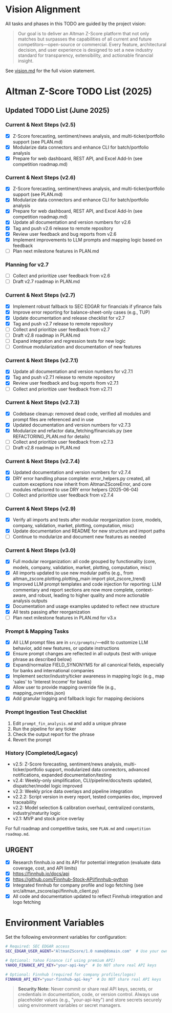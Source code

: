 # Vision Alignment

All tasks and phases in this TODO are guided by the project vision:

> Our goal is to deliver an Altman Z-Score platform that not only matches but surpasses the capabilities of all current and future competitors—open-source or commercial. Every feature, architectural decision, and user experience is designed to set a new industry standard for transparency, extensibility, and actionable financial insight.

See [vision.md](./vision.md) for the full vision statement.

# Altman Z-Score TODO List (2025)

## Updated TODO List (June 2025)

### Current & Next Steps (v2.5)
- [x] Z-Score forecasting, sentiment/news analysis, and multi-ticker/portfolio support (see PLAN.md)
- [x] Modularize data connectors and enhance CLI for batch/portfolio analysis
- [x] Prepare for web dashboard, REST API, and Excel Add-In (see competition roadmap.md)

### Current & Next Steps (v2.6)
- [x] Z-Score forecasting, sentiment/news analysis, and multi-ticker/portfolio support (see PLAN.md)
- [x] Modularize data connectors and enhance CLI for batch/portfolio analysis
- [x] Prepare for web dashboard, REST API, and Excel Add-In (see competition roadmap.md)
- [x] Update all documentation and version numbers for v2.6
- [x] Tag and push v2.6 release to remote repository
- [x] Review user feedback and bug reports from v2.6
- [x] Implement improvements to LLM prompts and mapping logic based on feedback
- [ ] Plan next milestone features in PLAN.md

### Planning for v2.7
- [ ] Collect and prioritize user feedback from v2.6
- [ ] Draft v2.7 roadmap in PLAN.md

### Current & Next Steps (v2.7)
- [x] Implement robust fallback to SEC EDGAR for financials if yfinance fails
- [x] Improve error reporting for balance-sheet-only cases (e.g., TUP)
- [x] Update documentation and release checklist for v2.7
- [x] Tag and push v2.7 release to remote repository
- [ ] Collect and prioritize user feedback from v2.7
- [ ] Draft v2.8 roadmap in PLAN.md
- [ ] Expand integration and regression tests for new logic
- [ ] Continue modularization and documentation of new features

### Current & Next Steps (v2.7.1)
- [x] Update all documentation and version numbers for v2.7.1
- [x] Tag and push v2.7.1 release to remote repository
- [x] Review user feedback and bug reports from v2.7.1
- [ ] Collect and prioritize user feedback from v2.7.1

### Current & Next Steps (v2.7.3)
- [x] Codebase cleanup: removed dead code, verified all modules and prompt files are referenced and in use
- [x] Updated documentation and version numbers for v2.7.3
- [x] Modularize and refactor data_fetching/financials.py (see REFACTORING_PLAN.md for details)
- [ ] Collect and prioritize user feedback from v2.7.3
- [ ] Draft v2.8 roadmap in PLAN.md

### Current & Next Steps (v2.7.4)
- [x] Updated documentation and version numbers for v2.7.4
- [x] DRY error handling phase complete: error_helpers.py created, all custom exceptions now inherit from AltmanZScoreError, and core modules refactored to use DRY error helpers (2025-06-04)
- [ ] Collect and prioritize user feedback from v2.7.4

### Current & Next Steps (v2.9)
- [x] Verify all imports and tests after modular reorganization (core, models, company, validation, market, plotting, computation, misc)
- [x] Update documentation and README for new structure and import paths
- [ ] Continue to modularize and document new features as needed

### Current & Next Steps (v3.0)
- [x] Full modular reorganization: all code grouped by functionality (core, models, company, validation, market, plotting, computation, misc)
- [x] All imports updated to use new modular paths (e.g., from altman_zscore.plotting.plotting_main import plot_zscore_trend)
- [x] Improved LLM prompt templates and code injection for reporting: LLM commentary and report sections are now more complete, context-aware, and robust, leading to higher quality and more actionable analysis outputs
- [x] Documentation and usage examples updated to reflect new structure
- [x] All tests passing after reorganization
- [ ] Plan next milestone features in PLAN.md for v3.x

### Prompt & Mapping Tasks
- [x] All LLM prompt files are in `src/prompts/`—edit to customize LLM behavior, add new features, or update instructions
- [x] Ensure prompt changes are reflected in all outputs (test with unique phrase as described below)
- [x] Expand/normalize FIELD_SYNONYMS for all canonical fields, especially for banks and international companies
- [x] Implement sector/industry/ticker awareness in mapping logic (e.g., map 'sales' to 'Interest Income' for banks)
- [x] Allow user to provide mapping override file (e.g., mapping_overrides.json)
- [x] Add granular logging and fallback logic for mapping decisions

### Prompt Ingestion Test Checklist
1. Edit `prompt_fin_analysis.md` and add a unique phrase
2. Run the pipeline for any ticker
3. Check the output report for the phrase
4. Revert the prompt

### History (Completed/Legacy)
- v2.5: Z-Score forecasting, sentiment/news analysis, multi-ticker/portfolio support, modularized data connectors, advanced notifications, expanded documentation/testing
- v2.4: Weekly-only simplification, CLI/pipeline/docs/tests updated, dispatcher/model logic improved
- v2.3: Weekly price data overlays and pipeline integration
- v2.2.2: Script version in every report, tested companies doc, improved traceability
- v2.2: Model selection & calibration overhaul, centralized constants, industry/maturity logic
- v2.1: MVP and stock price overlay

For full roadmap and competitive tasks, see `PLAN.md` and `competition roadmap.md`.

## URGENT
- [x] Research finnhub.io and its API for potential integration (evaluate data coverage, cost, and API limits)
- [x] https://finnhub.io/docs/api
- [x] https://github.com/Finnhub-Stock-API/finnhub-python
- [x] Integrated finnhub for company profile and logo fetching (see src/altman_zscore/api/finnhub_client.py)
- [x] All code and documentation updated to reflect Finnhub integration and logo fetching

# Environment Variables

Set the following environment variables for configuration:

```bash
# Required: SEC EDGAR access
SEC_EDGAR_USER_AGENT="AltmanZScore/1.0 name@domain.com"  # Use your own contact email

# Optional: Yahoo Finance (if using premium API)
YAHOO_FINANCE_API_KEY="your-api-key"  # Do NOT share real API keys

# Optional: Finnhub (required for company profiles/logos)
FINNHUB_API_KEY="your-finnhub-api-key"  # Do NOT share real API keys
```

> **Security Note:** Never commit or share real API keys, secrets, or credentials in documentation, code, or version control. Always use placeholder values (e.g., "your-api-key") and store secrets securely using environment variables or secret managers.